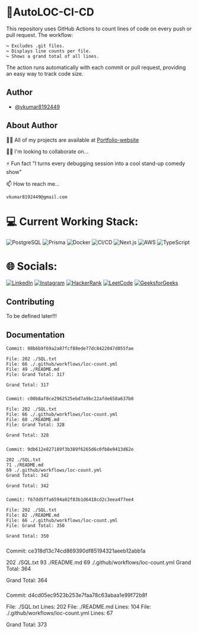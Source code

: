 # 📀AutoLOC-CI-CD

This repository uses GitHub Actions to count lines of code on every push or pull request. The workflow:

    ↪️ Excludes .git files.
    ↪️ Displays line counts per file.
    ↪️ Shows a grand total of all lines.

The action runs automatically with each commit or pull request, providing an easy way to track code size.

## Author

- [@vkumar8192449](https://github.com/vkumar8192449)

## About Author

👩‍💻 All of my projects are available at [Portfolio-website](https://vkumar8192449.github.io/Portfolio-website/)

👯‍♀️ I'm looking to collaborate on...

⚡ Fun fact "I turns every debugging session into a cool stand-up comedy show"

📫 How to reach me...

    vkumar8192449@gmail.com

# 💻 Current Working Stack:

![PostgreSQL](https://img.shields.io/badge/postgresql-%23316192.svg?style=for-the-badge&logo=postgresql&logoColor=white)
![Prisma](https://img.shields.io/badge/prisma-2D3748?style=for-the-badge&logo=prisma&logoColor=white)
![Docker](https://img.shields.io/badge/docker-%230db7ed.svg?style=for-the-badge&logo=docker&logoColor=white)
![CI/CD](https://img.shields.io/badge/CI%2FCD-%23F24E1E.svg?style=for-the-badge&logo=gitlab&logoColor=white)
![Next.js](https://img.shields.io/badge/Next.js-black?style=for-the-badge&logo=next.js&logoColor=white)
![AWS](https://img.shields.io/badge/AWS-%23FF9900.svg?style=for-the-badge&logo=amazon-aws&logoColor=white)
![TypeScript](https://img.shields.io/badge/typescript-%23007ACC.svg?style=for-the-badge&logo=typescript&logoColor=white)

# 🌐 Socials:

[![LinkedIn](https://img.shields.io/badge/LinkedIn-%230077B5.svg?style=for-the-badge&logo=linkedin&logoColor=white)](https://linkedin.com/in/vk8192449)
[![Instagram](https://img.shields.io/badge/Instagram-%23E4405F.svg?style=for-the-badge&logo=instagram&logoColor=white)](https://instagram.com/vinaykumar_2012)
[![HackerRank](https://img.shields.io/badge/HackerRank-%232EC866.svg?style=for-the-badge&logo=hackerrank&logoColor=white)](https://www.hackerrank.com/vkumar8192449)
[![LeetCode](https://img.shields.io/badge/LeetCode-%23FFA116.svg?style=for-the-badge&logo=leetcode&logoColor=white)](https://www.leetcode.com/vkumar8192449)
[![GeeksforGeeks](https://img.shields.io/badge/GeeksforGeeks-%2300C853.svg?style=for-the-badge&logo=geeksforgeeks&logoColor=white)](https://auth.geeksforgeeks.org/user/vkumar8192449/profile)

## Contributing

To be defined later!!!

## Documentation

    Commit: 98b6b9f69a2a87fcf88ede77dc8422047d055fae

    File: 202 ./SQL.txt
    File: 66 ./.github/workflows/loc-count.yml
    File: 49 ./README.md
    File: Grand Total: 317

    Grand Total: 317

#####

    Commit: c00b8af0ce2962525ebd7a9bc22afde658a637b0

    File: 202 ./SQL.txt
    File: 66 ./.github/workflows/loc-count.yml
    File: 60 ./README.md
    File: Grand Total: 328

    Grand Total: 328

#####

    Commit: 9db612e827189f3b389f6265d6c0fb8e9413d62e

    202 ./SQL.txt
    71 ./README.md
    69 ./.github/workflows/loc-count.yml
    Grand Total: 342

    Grand Total: 342

#####

	Commit: f67dd5ffa6594a02f83b1d6418cd2c3eea477ee4

	File: 202 ./SQL.txt
	File: 82 ./README.md
	File: 66 ./.github/workflows/loc-count.yml
	File: Grand Total: 350

	Grand Total: 350

#####

Commit: ce318d13c74cd869390df85194321aeeb12abb1a

202 ./SQL.txt
93 ./README.md
69 ./.github/workflows/loc-count.yml
Grand Total: 364

Grand Total: 364

#####

Commit: d4cd05ec9523b253e7faa78c63abaa1e99f72b8f

File: ./SQL.txt Lines: 202
File: ./README.md Lines: 104
File: ./.github/workflows/loc-count.yml Lines: 67

Grand Total: 373

#####
